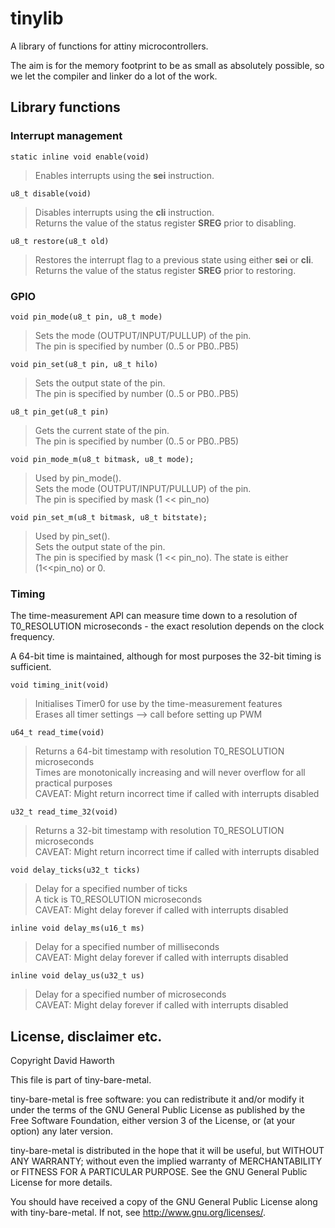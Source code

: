# tinylib

A library of functions for attiny microcontrollers.

The aim is for the memory footprint to be as small as absolutely possible, so we let the compiler
and linker do a lot of the work.

## Library functions

### Interrupt management
```
static inline void enable(void)
```
> Enables interrupts using the **sei** instruction.

```
u8_t disable(void)
```
> Disables interrupts using the **cli** instruction.<br/>
> Returns the value of the status register **SREG** prior to disabling.
```
u8_t restore(u8_t old)
```
> Restores the interrupt flag to a previous state using either **sei** or **cli**.<br/>
> Returns the value of the status register **SREG** prior to restoring.

### GPIO
```
void pin_mode(u8_t pin, u8_t mode)
```
> Sets the mode (OUTPUT/INPUT/PULLUP) of the pin.<br/>
> The pin is specified by number (0..5 or PB0..PB5)
```
void pin_set(u8_t pin, u8_t hilo)
```
> Sets the output state of the pin.<br/>
> The pin is specified by number (0..5 or PB0..PB5)
```
u8_t pin_get(u8_t pin)
```
> Gets the current state of the pin.<br/>
> The pin is specified by number (0..5 or PB0..PB5)
```
void pin_mode_m(u8_t bitmask, u8_t mode);
```
> Used by pin_mode().<br/>
> Sets the mode (OUTPUT/INPUT/PULLUP) of the pin.<br/>
> The pin is specified by mask (1 << pin_no)
```
void pin_set_m(u8_t bitmask, u8_t bitstate);
```
> Used by pin_set().<br/>
> Sets the output state of the pin.<br/>
> The pin is specified by mask (1 << pin_no). The state is either (1<<pin_no) or 0.

### Timing
The time-measurement API can measure time down to a resolution of T0_RESOLUTION microseconds -
the exact resolution depends on the clock frequency.

A 64-bit time is maintained, although for most purposes the 32-bit timing is sufficient.

```
void timing_init(void)
```
> Initialises Timer0 for use by the time-measurement features<br/>
> Erases all timer settings --> call before setting up PWM<br/>
```
u64_t read_time(void)
```
> Returns a 64-bit timestamp with resolution T0_RESOLUTION microseconds<br/>
> Times are monotonically increasing and will never overflow for all practical purposes<br/>
> CAVEAT: Might return incorrect time if called with interrupts disabled
```
u32_t read_time_32(void)
```
> Returns a 32-bit timestamp with resolution T0_RESOLUTION microseconds<br/>
> CAVEAT: Might return incorrect time if called with interrupts disabled
```
void delay_ticks(u32_t ticks)
```
> Delay for a specified number of ticks<br/>
> A tick is T0_RESOLUTION microseconds<br/>
> CAVEAT: Might delay forever if called with interrupts disabled
```
inline void delay_ms(u16_t ms)
```
> Delay for a specified number of milliseconds<br/>
> CAVEAT: Might delay forever if called with interrupts disabled
```
inline void delay_us(u32_t us)
```
> Delay for a specified number of microseconds<br/>
> CAVEAT: Might delay forever if called with interrupts disabled

## License, disclaimer etc.

Copyright David Haworth

This file is part of tiny-bare-metal.

tiny-bare-metal is free software: you can redistribute it and/or modify
it under the terms of the GNU General Public License as published by
the Free Software Foundation, either version 3 of the License, or
(at your option) any later version.

tiny-bare-metal is distributed in the hope that it will be useful,
but WITHOUT ANY WARRANTY; without even the implied warranty of
MERCHANTABILITY or FITNESS FOR A PARTICULAR PURPOSE.  See the
GNU General Public License for more details.

You should have received a copy of the GNU General Public License
along with tiny-bare-metal.  If not, see <http://www.gnu.org/licenses/>.

